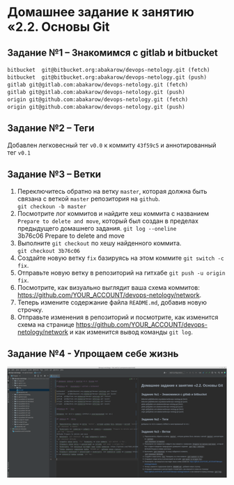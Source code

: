 
# Домашнее задание к занятию «2.2. Основы Git  

## Задание №1 – Знакомимся с gitlab и bitbucket  

`bitbucket	git@bitbucket.org:abakarow/devops-netology.git (fetch)`  
`bitbucket	git@bitbucket.org:abakarow/devops-netology.git (push)`  
`gitlab	git@gitlab.com:abakarow/devops-netology.git (fetch)`  
`gitlab	git@gitlab.com:abakarow/devops-netology.git (push)`  
`origin	git@github.com:abakarow/devops-netology.git (fetch)`  
`origin	git@github.com:abakarow/devops-netology.git (push)`  

## Задание №2 – Теги 

Добавлен легковесный тег `v0.0` к коммиту `43f59c5` и аннотированный тег `v0.1`

## Задание №3 – Ветки 

1. Переключитесь обратно на ветку `master`, которая должна быть связана с веткой `master` репозитория на `github`.  
`git checkoun -b master`  
2. Посмотрите лог коммитов и найдите хеш коммита с названием `Prepare to delete and move`, который был создан в пределах предыдущего домашнего задания.
`git log --oneline`  
3b76c06 Prepare to delete and move  
3. Выполните `git checkout` по хешу найденного коммита.  
`git checkout 3b76c06`  
4. Создайте новую ветку `fix` базируясь на этом коммите `git switch -c fix`.  
5. Отправьте новую ветку в репозиторий на гитхабе `git push -u origin fix`.  
6. Посмотрите, как визуально выглядит ваша схема коммитов: https://github.com/YOUR_ACCOUNT/devops-netology/network.  
7. Теперь измените содержание файла `README.md`, добавив новую строчку.  
8. Отправьте изменения в репозиторий и посмотрите, как изменится схема на странице https://github.com/YOUR_ACCOUNT/devops-netology/network 
и как изменится вывод команды `git log`.

## Задание №4 - Упрощаем себе жизнь 
![img.png](img.png) 

